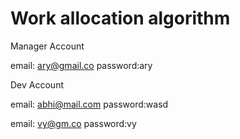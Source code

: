 # Work allocation algorithm

Manager Account

email: ary@gmail.co
password:ary

Dev Account

email: abhi@mail.com
password:wasd

email: vy@gm.co
password:vy

